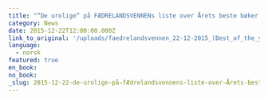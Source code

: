 ```yaml
---
title: "“De urolige” på FÆDRELANDSVENNENs liste over Årets beste bøker 2015"
category: News
date: 2015-12-22T12:00:00.000Z
link_to_original: '/uploads/faedrelandsvennen_22-12-2015_(Best_of_the_year).pdf'
language:
  - norsk
featured: true
en_book:
no_book:
_slug: 2015-12-22-de-urolige-på-fÆdrelandsvennens-liste-over-Årets-beste-bøker-2015
---
```



